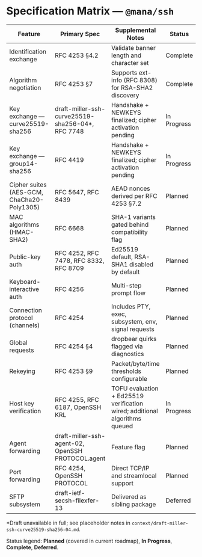 # Specification Matrix — `@mana/ssh`

| Feature | Primary Spec | Supplemental Notes | Status |
| --- | --- | --- | --- |
| Identification exchange | RFC 4253 §4.2 | Validate banner length and character set | Complete |
| Algorithm negotiation | RFC 4253 §7 | Supports ext-info (RFC 8308) for RSA-SHA2 discovery | Complete |
| Key exchange — curve25519-sha256 | draft-miller-ssh-curve25519-sha256-04*, RFC 7748 | Handshake + NEWKEYS finalized; cipher activation pending | In Progress |
| Key exchange — group14-sha256 | RFC 4419 | Handshake + NEWKEYS finalized; cipher activation pending | In Progress |
| Cipher suites (AES-GCM, ChaCha20-Poly1305) | RFC 5647, RFC 8439 | AEAD nonces derived per RFC 4253 §7.2 | Planned |
| MAC algorithms (HMAC-SHA2) | RFC 6668 | SHA-1 variants gated behind compatibility flag | Planned |
| Public-key auth | RFC 4252, RFC 7478, RFC 8332, RFC 8709 | Ed25519 default, RSA-SHA1 disabled by default | Planned |
| Keyboard-interactive auth | RFC 4256 | Multi-step prompt flow | Planned |
| Connection protocol (channels) | RFC 4254 | Includes PTY, exec, subsystem, env, signal requests | Planned |
| Global requests | RFC 4254 §4 | dropbear quirks flagged via diagnostics | Planned |
| Rekeying | RFC 4253 §9 | Packet/byte/time thresholds configurable | Planned |
| Host key verification | RFC 4255, RFC 6187, OpenSSH KRL | TOFU evaluation + Ed25519 verification wired; additional algorithms queued | In Progress |
| Agent forwarding | draft-miller-ssh-agent-02, OpenSSH PROTOCOL.agent | Feature flag | Planned |
| Port forwarding | RFC 4254, OpenSSH PROTOCOL | Direct TCP/IP and streamlocal support | Planned |
| SFTP subsystem | draft-ietf-secsh-filexfer-13 | Delivered as sibling package | Deferred |

*Draft unavailable in full; see placeholder notes in `context/draft-miller-ssh-curve25519-sha256-04.md`.

Status legend: **Planned** (covered in current roadmap), **In Progress**, **Complete**, **Deferred**.
